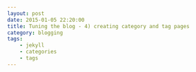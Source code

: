 ```yaml
---
layout: post
date: 2015-01-05 22:20:00
title: Tuning the blog - 4) creating category and tag pages
category: blogging
tags: 
    - jekyll
    - categories
    - tags
---
```


